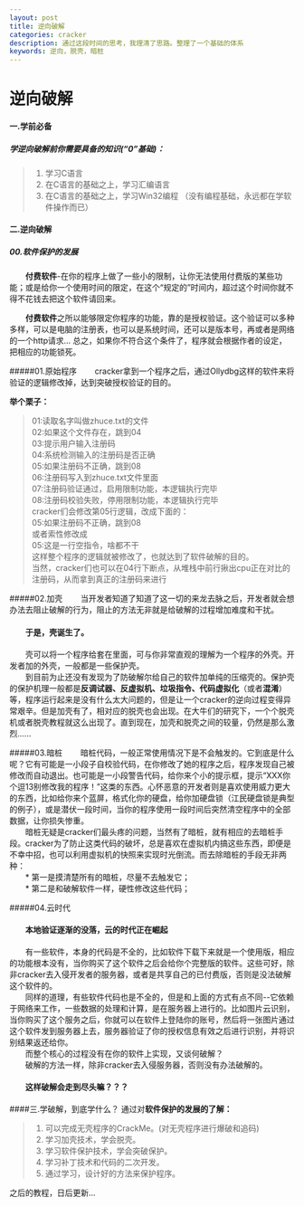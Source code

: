 ```yaml
---
layout: post
title: 逆向破解
categories: cracker
description: 通过这段时间的思考，我理清了思路。整理了一个基础的体系
keywords: 逆向，脱壳，暗桩
---
```

# 逆向破解
#### 一.学前必备
##### 学逆向破解前你需要具备的知识(“0”基础)：
> 1. 学习C语言
> 2. 在C语言的基础之上，学习汇编语言
> 3. 在C语言的基础之上，学习Win32编程
> （没有编程基础，永远都在学软件操作而已）

#### 二.逆向破解 
##### 00.软件保护的发展

&emsp;&emsp;**付费软件**-在你的程序上做了一些小的限制，让你无法使用付费版的某些功能；或是给你一个使用时间的限定，在这个“规定的”时间内，超过这个时间你就不得不花钱去把这个软件请回来。

&emsp;&emsp;**付费软件**之所以能够限定你程序的功能，靠的是授权验证。这个验证可以多种多样，可以是电脑的注册表，也可以是系统时间，还可以是版本号，再或者是网络的一个http请求...
总之，如果你不符合这个条件了，程序就会根据作者的设定，把相应的功能锁死。  

#####01.原始程序
&emsp;&emsp;cracker拿到一个程序之后，通过Ollydbg这样的软件来将验证的逻辑修改掉，达到突破授权验证的目的。

**举个栗子：**
> 01:读取名字叫做zhuce.txt的文件  
> 02:如果这个文件存在，跳到04  
> 03:提示用户输入注册码  
> 04:系统检测输入的注册码是否正确  
> 05:如果注册码不正确，跳到08  
> 06:注册码写入到zhuce.txt文件里面  
> 07:注册码验证通过，启用限制功能，本逻辑执行完毕  
> 08:注册码校验失败，停用限制功能，本逻辑执行完毕  
> cracker们会修改第05行逻辑，改成下面的：  
> 05:如果注册码不正确，跳到08  
> 或者索性修改成  
> 05:这是一行空指令，啥都不干  
> 这样整个程序的逻辑就被修改了，也就达到了软件破解的目的。  
> 当然，cracker们也可以在04行下断点，从堆栈中前行揪出cpu正在对比的注册码，从而拿到真正的注册码来进行  
  
#####02.加壳
&emsp;&emsp;当开发者知道了知道了这一切的来龙去脉之后，开发者就会想办法去阻止破解的行为，阻止的方法无非就是给破解的过程增加难度和干扰。  
#### &emsp;&emsp;于是，壳诞生了。  
&emsp;&emsp;壳可以将一个程序给套在里面，可与你非常直观的理解为一个程序的外壳。开发者加的外壳，一般都是一些保护壳。  
&emsp;&emsp;到目前为止还没有发现为了防破解尔给自己的软件加单纯的压缩壳的。保护壳的保护机理一般都是**反调试器、反虚拟机、垃圾指令、代码虚拟化**（或者**混淆**）等，程序运行起来是没有什么太大问题的，但是让一个cracker的逆向过程变得异常艰辛。但是加壳有了，相对应的脱壳也会出现。在大牛们的研究下，一个个脱壳机或者脱壳教程就这么出现了。直到现在，加壳和脱壳之间的较量，仍然是那么激烈......  

#####03.暗桩
&emsp;&emsp;暗桩代码，一般正常使用情况下是不会触发的。它到底是什么呢？它有可能是一小段子自校验代码，在你修改了她的程序之后，程序发现自己被修改而自动退出。也可能是一小段警告代码，给你来个小的提示框，提示“XXX你个逗13别修改我的程序！”这类的东西。心怀恶意的开发者则是喜欢使用威力更大的东西，比如给你来个蓝屏，格式化你的硬盘，给你加硬盘锁（江民硬盘锁是典型的例子），或是潜伏一段时间，当你的程序使用一段时间后突然清空程序中的全部数据，让你损失惨重。  
&emsp;&emsp;暗桩无疑是cracker们最头疼的问题，当然有了暗桩，就有相应的去暗桩手段。cracker为了防止这类代码的破坏，总是喜欢在虚拟机内搞这些东西，即便是不幸中招，也可以利用虚拟机的快照来实现时光倒流。而去除暗桩的手段无非两种：  
&emsp;&emsp;* 第一是摸清楚所有的暗桩，尽量不去触发它；  
&emsp;&emsp;* 第二是和破解软件一样，硬性修改这些代码；  

#####04.云时代
#### &emsp;&emsp;本地验证逐渐的没落，云的时代正在崛起  
&emsp;&emsp;有一些软件，本身的代码是不全的，比如软件下载下来就是一个使用版，相应的功能根本没有，当你购买了这个软件之后会给你个完整版的软件。这些可好，除非cracker去入侵开发者的服务器，或者是共享自己的已付费版，否则是没法破解这个软件的。  
&emsp;&emsp;同样的道理，有些软件代码也是不全的，但是和上面的方式有点不同--它依赖于网络来工作，一些数据的处理和计算，是在服务器上进行的。比如图片云识别，当你购买了这个服务之后，你就可以在软件上登陆你的账号，然后将一张图片通过这个软件发到服务器上去，服务器验证了你的授权信息有效之后进行识别，并将识别结果返还给你。  
&emsp;&emsp;而整个核心的过程没有在你的软件上实现，又谈何破解？  
&emsp;&emsp;破解的方法一样，除非cracker去入侵服务器，否则没有办法破解的。  
#### &emsp;&emsp;这样破解会走到尽头嘛？？？  

####三.学破解，到底学什么？
通过对**软件保护的发展的了解：**
> 1. 可以完成无壳程序的CrackMe。(对无壳程序进行爆破和追码)
> 2. 学习加壳技术，学会脱壳。
> 3. 学习软件保护技术，学会突破保护。
> 4. 学习补丁技术和代码的二次开发。
> 5. 通过学习，设计好的方法来保护程序。  

之后的教程，日后更新...


